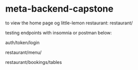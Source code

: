 # meta-backend-capstone
to view the home page og little-lemon restaurant:
restaurant/


testing endpoints with insomnia or postman below:

auth/token/login

restaurant/menu/

restaurant/bookings/tables
